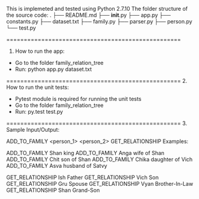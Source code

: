 This is implemeted and tested using Python 2.7.10
The folder structure of the source code:
.
├── README.md
├── __init__.py
├── app.py
├── constants.py
├── dataset.txt
├── family.py
├── parser.py
├── person.py
└── test.py

==================================================
1. How to run the app:

* Go to the folder family_relation_tree
* Run: python app.py dataset.txt

==================================================
2. How to run the unit tests:

* Pytest module is required for running the unit tests
* Go to the folder family_relation_tree
* Run: py.test test.py

==================================================
3. Sample Input/Output:

ADD_TO_FAMILY <person_1> <relation> <person_2>
GET_RELATIONSHIP <person> <relationship>
Examples:

ADD_TO_FAMILY Shan king
ADD_TO_FAMILY Anga wife of Shan
ADD_TO_FAMILY Chit son of Shan
ADD_TO_FAMILY Chika daughter of Vich
ADD_TO_FAMILY Asva husband of Satvy

GET_RELATIONSHIP Ish Father
GET_RELATIONSHIP Vich Son
GET_RELATIONSHIP Gru Spouse
GET_RELATIONSHIP Vyan Brother-In-Law
GET_RELATIONSHIP Shan Grand-Son



